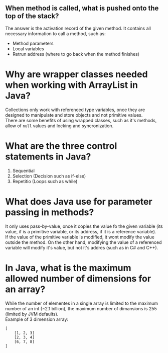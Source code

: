 ## When method is called, what is pushed onto the top of the stack?
The answer is the activation record of the given method. It contains all necessary information to call a method, such as:  
- Method parameters
- Local variables
- Retrun address (where to go back when the method finishes)
# Why are wrapper classes needed when working with ArrayList in Java?
Collections only work with referenced type variables, once they are designed to manipulate and store objects and not primitive values.  
There are some benefits of using wrapped classes, such as it's methods, allow of `null` values and locking and syncronization.
# What are the three control statements in Java?
1. Sequential
2. Selection (Decision such as if-else)
3. Repetitio (Loops such as while)
# What does Java use for parameter passing in methods?
It only uses pass-by-value, once it copies the value fo the given variable (its value, if is a primitive variable, or its address, if it is a reference variable).  
If the value of the primitive variable is modified, it wont modify the value outside the method. On the other hand, modifying the value of a referenced variable will modify it's value, but not it's addres (such as in C# and C++).
# In Java, what is the maximum allowed number of dimensions for an array?
While the number of elementes in a single array is limited to the maximum number of an int (~2.1 billion), the maximum number of dimansions is 255 (limited by JVM defaults).  
Example of 3 dimension array:  
```
[
    [1, 2, 3]
    [2, 3, 4]
    [6, 7, 8]
]
```
